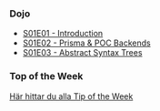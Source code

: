 ### Dojo

- [S01E01 - Introduction](S01E01)
- [S01E02 - Prisma & POC Backends](S01E02/README.md)
- [S01E03 - Abstract Syntax Trees](S01E03/README.md)

### Top of the Week

[Här hittar du alla Tip of the Week](Tip%20of%20the%20Week/README.md)
